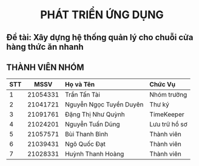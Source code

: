 <h1 align="center"><b>PHÁT TRIỂN ỨNG DỤNG</b></h>

## Đề tài: Xây dựng hệ thống quản lý cho chuỗi cửa hàng thức ăn nhanh

## THÀNH VIÊN NHÓM
|STT| MSSV      | Họ và Tên               |Chức Vụ      |                                    
|---|:---------:| :-----------------------|:------------|
| 1 | 21054331  | Trần Tấn Tài            |Nhóm trưởng  | 
| 2 | 21041721  | Nguyễn Ngọc Tuyền Duyên |Thư ký       |
| 3 | 21091761  | Đặng Thị Như Quỳnh      |TimeKeeper   |       
| 4 | 21024201  | Nguyễn Tuấn Dũng        |Lưu trữ hồ sơ| 
| 5 | 21057571  | Bùi Thanh Bình          |Thành viên   |
| 6 | 21039431  | Ngô Quốc Đạt            |Thành viên   |
| 7 | 21028331  | Huỳnh Thanh Hoàng       |Thành viên   |


